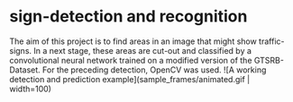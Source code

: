 # sign-detection and recognition
The aim of this project is to find areas in an image that might show traffic-signs. In a next stage, these areas are cut-out and classified by a convolutional neural network trained on a modified version of the GTSRB-Dataset. For the preceding detection, OpenCV was used.
![A working detection and prediction example](sample_frames/animated.gif | width=100)
